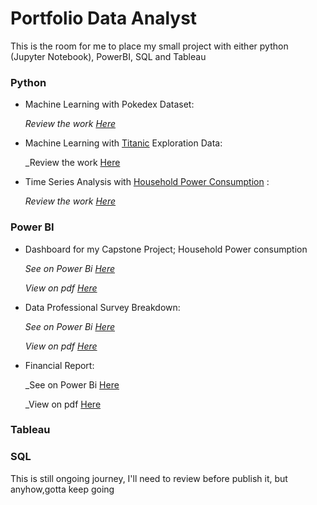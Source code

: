 # Portfolio Data Analyst

This is the room for me to place my small project with either python (Jupyter Notebook), PowerBI, SQL and Tableau


### Python

- Machine Learning with Pokedex Dataset:
  
  _Review the work [Here](https://github.com/kabedkaca/I_choose_u_pokemon_dict)_

- Machine Learning with [Titanic](https://www.kaggle.com/competitions/titanic) Exploration Data:
  
  _Review the work [Here](https://github.com/kabedkaca/Titanic-ML)

- Time Series Analysis with [Household Power Consumption](https://www.kaggle.com/code/vedumrajkar/electricity-consumption-time-series-analysis/notebook) :

  _Review the work [Here](https://github.com/kabedkaca/CSP_DA24C3)_

### Power BI

- Dashboard for my Capstone Project; Household Power consumption

   _See on Power Bi [Here](https://github.com/kabedkaca/CSP_DA24C3/blob/main/power%20BI%20report/Household%20Power%20Consumption%20for%202007.pbix)_

   _View on pdf [Here](https://github.com/kabedkaca/CSP_DA24C3/blob/main/power%20BI%20report/Household%20Power%20Consumption%20for%202007.pdf)_
  
- Data Professional Survey Breakdown:

   _See on Power Bi [Here](https://github.com/kabedkaca/Power-Bi-Data-Professional-Survey/blob/main/Data%20Professional%20Survey%20Breakdown.pbix)_

   _View on pdf [Here](https://github.com/kabedkaca/Power-Bi-Data-Professional-Survey/blob/main/Data%20Professional%20Survey.pdf)_

- Financial Report:

   _See on Power Bi [Here](https://github.com/kabedkaca/Power-Bi-Financial-Report-Dashboard/blob/main/Financial%20Report.pbix)

   _View on pdf [Here](https://github.com/kabedkaca/Power-Bi-Financial-Report-Dashboard/blob/main/Financial%20Report.pdf)

### Tableau


### SQL


This is still ongoing journey, I'll need to review before publish it, but anyhow,gotta keep going
